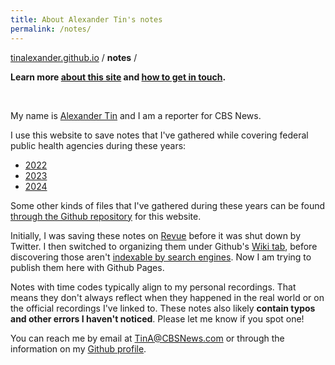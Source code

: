 ```yaml
---
title: About Alexander Tin's notes
permalink: /notes/
---
```


[tinalexander.github.io](https://tinalexander.github.io/) / **notes** /

**Learn more [about this site](https://tinalexander.github.io/notes/) and [how to get in touch](https://github.com/tinalexander#about-me).**

<br>

My name is [Alexander Tin](https://www.linkedin.com/in/alextin/) and I am a reporter for CBS News. 

I use this website to save notes that I've gathered while covering federal public health agencies during these years:

- [2022](https://tinalexander.github.io/notes/2022/)
- [2023](https://tinalexander.github.io/notes/2023/)
- [2024](https://tinalexander.github.io/notes/2024/)

Some other kinds of files that I've gathered during these years can be found [through the Github repository](https://github.com/tinalexander/tinalexander.github.io/tree/main/notes/attachments) for this website. 

Initially, I was saving these notes on [Revue](https://help.twitter.com/en/using-twitter/revue) before it was shut down by Twitter. I then switched to organizing them under Github's [Wiki tab](https://github.com/tinalexander/notes/wiki), before discovering those aren't [indexable by search engines](https://docs.github.com/en/communities/documenting-your-project-with-wikis/about-wikis#:~:text=Note%3A%20Search,a%20public%20repository.). Now I am trying to publish them here with Github Pages.

Notes with time codes typically align to my personal recordings. That means they don't always reflect when they happened in the real world or on the official recordings I've linked to. These notes also likely **contain typos and other errors I haven't noticed**. Please let me know if you spot one!

You can reach me by email at [TinA@CBSNews.com](mailto:TinA@CBSNews.com) or through the information on my [Github profile](https://github.com/tinalexander). 
